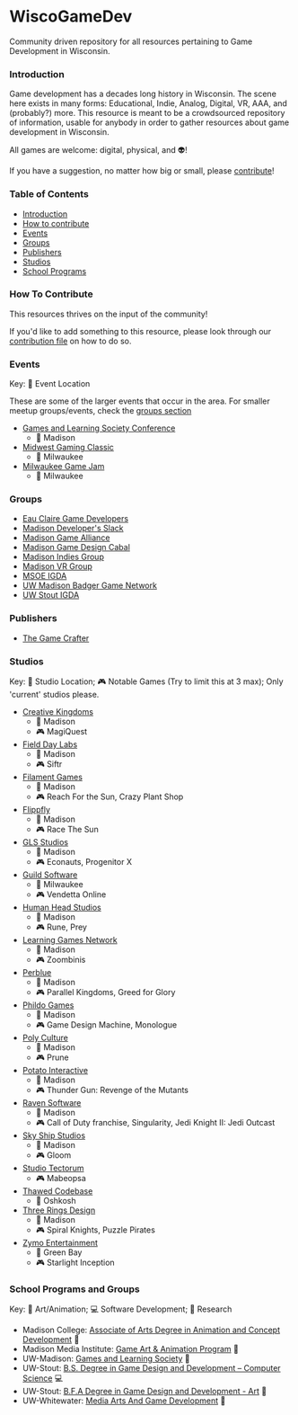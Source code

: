 # WiscoGameDev
Community driven repository for all resources pertaining to Game Development in Wisconsin.


### Introduction
Game development has a decades long history in Wisconsin. The scene here exists in many forms: Educational, Indie, Analog, Digital, VR, AAA, and (probably?) more. This resource is meant to be a crowdsourced repository of information, usable for anybody in order to gather resources about game development in Wisconsin. 

All games are welcome: digital, physical, and :alien:!

If you have a suggestion, no matter how big or small, please [contribute](CONTRIBUTING.md)!


### Table of Contents
- [Introduction](#introduction)
- [How to contribute](#how-to-contribute)
- [Events](#events)
- [Groups](#groups)
- [Publishers](#publishers)
- [Studios](#studios)
- [School Programs](#school-programs-and-groups)


### How To Contribute
This resources thrives on the input of the community!

If you'd like to add something to this resource, please look through our [contribution file](CONTRIBUTING.md) on how to do so.


### Events

Key: :round_pushpin: Event Location

These are some of the larger events that occur in the area. For smaller meetup groups/events, check the [groups section](#groups)
- [Games and Learning Society Conference](http://glsconference.org/)
  - :round_pushpin: Madison
- [Midwest Gaming Classic](https://www.midwestgamingclassic.com/)
  - :round_pushpin: Milwaukee
- [Milwaukee Game Jam](https://www.eventbrite.com/e/milwaukee-game-jam-tickets-21320953546)
  - :round_pushpin: Milwaukee


### Groups
- [Eau Claire Game Developers](http://ecgamedevs.tumblr.com/)
- [Madison Developer's Slack](https://madisongamedev.slack.com/messages/gamedev/)
- [Madison Game Alliance](http://madisongamealliance.com/index.html)
- [Madison Game Design Cabal](http://www.meetup.com/madcabal/)
- [Madison Indies Group](https://www.facebook.com/groups/madisonindies/)
- [Madison VR Group](http://www.meetup.com/Madison-VR/)
- [MSOE IGDA](https://www.facebook.com/MSOEGameDevClub/)
- [UW Madison Badger Game Network](https://www.facebook.com/groups/badgergamenetwork/)
- [UW Stout IGDA](https://www.facebook.com/uwstoutigda)


### Publishers
- [The Game Crafter](https://www.thegamecrafter.com/)


### Studios

Key: :round_pushpin: Studio Location; :video_game: Notable Games (Try to limit this at 3 max); Only 'current' studios please.

- [Creative Kingdoms](http://www.creativekingdoms.com/)
  - :round_pushpin: Madison
  - :video_game: MagiQuest
- [Field Day Labs](http://wid.wisc.edu/research/fielddaylab/)
  - :round_pushpin: Madison
  - :video_game: Siftr
- [Filament Games](https://www.filamentgames.com/)
  - :round_pushpin: Madison
  - :video_game: Reach For the Sun, Crazy Plant Shop
- [Flippfly](http://flippfly.com/)
  - :round_pushpin: Madison
  - :video_game: Race The Sun
- [GLS Studios](http://www.glsstudios.com/)
  - :round_pushpin: Madison
  - :video_game: Econauts, Progenitor X
- [Guild Software](http://www.guildsoftware.com/)
  - :round_pushpin: Milwaukee
  - :video_game: Vendetta Online
- [Human Head Studios](http://www.humanhead.com/)
  - :round_pushpin: Madison
  - :video_game: Rune, Prey
- [Learning Games Network](http://learninggamesnetwork.org/)
  - :round_pushpin: Madison
  - :video_game: Zoombinis
- [Perblue](http://www.perblue.com/)
  - :round_pushpin: Madison
  - :video_game: Parallel Kingdoms, Greed for Glory
- [Phildo Games](http://phildogames.com/)
  - :round_pushpin: Madison
  - :video_game: Game Design Machine, Monologue
- [Poly Culture](http://www.polyculture.co/)
  - :round_pushpin: Madison
  - :video_game: Prune
- [Potato Interactive](http://rottentater.com/)
  - :round_pushpin: Madison
  - :video_game: Thunder Gun: Revenge of the Mutants
- [Raven Software](http://www.ravensoftware.com/)
  - :round_pushpin: Madison
  - :video_game: Call of Duty franchise, Singularity, Jedi Knight II: Jedi Outcast
- [Sky Ship Studios](http://www.skyshipstudios.com/)
  - :round_pushpin: Madison
  - :video_game: Gloom
- [Studio Tectorum](http://www.studiotectorum.com)
  - :video_game: Mabeopsa
- [Thawed Codebase](http://www.thawedcodebase.com/)
  - :round_pushpin: Oshkosh
- [Three Rings Design](http://www.threerings.net/)
  - :round_pushpin: Madison
  - :video_game: Spiral Knights, Puzzle Pirates
- [Zymo Entertainment](http://www.zymoent.com/)
  - :round_pushpin: Green Bay
  - :video_game: Starlight Inception


### School Programs and Groups

Key: :art: Art/Animation; :computer: Software Development; :apple: Research

- Madison College: [Associate of Arts Degree in Animation and Concept Development](http://madisoncollege.edu/program-info/animation) :art:
- Madison Media Institute: [Game Art & Animation Program](http://www.mediainstitute.edu/video-game-design-school-madison) :art:
- UW-Madison: [Games and Learning Society](http://www.gameslearningsociety.org/) :apple:
- UW-Stout: [B.S. Degree in Game Design and Development – Computer Science](http://www.uwstout.edu/programs/bsgdd/) :computer:
- UW-Stout: [B.F.A Degree in Game Design and Development - Art](http://www.uwstout.edu/programs/bfagdd/) :art:
- UW-Whitewater: [Media Arts And Game Development](http://www.uww.edu/cac/magd) :art:
